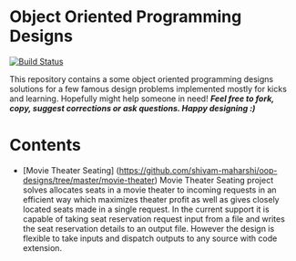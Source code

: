 # Object Oriented Programming Designs
[![Build Status](https://travis-ci.org/shivam-maharshi/Algorithms.svg?branch=master)](https://travis-ci.org/shivam-maharshi/Algorithms)

This repository contains a some object oriented programming designs solutions for a few famous design problems implemented mostly for kicks and learning. Hopefully might help someone in need! _**Feel free to fork, copy, suggest corrections or ask questions. Happy designing :)**_

# Contents
* [Movie Theater Seating] (https://github.com/shivam-maharshi/oop-designs/tree/master/movie-theater)
Movie Theater Seating project solves allocates seats in a movie theater to incoming requests in an efficient way which maximizes theater profit as well as gives closely located seats made in a single request. In the current support it is capable of taking seat reservation request input from a file and writes the seat reservation details to an output file. However the design is flexible to take inputs and dispatch outputs to any source with code extension.
